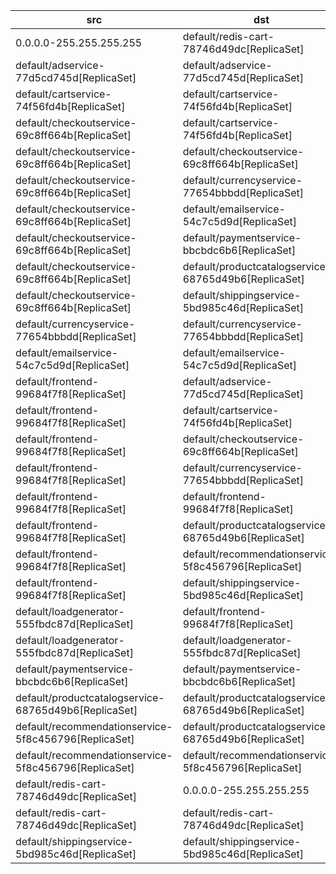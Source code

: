 | src | dst | conn |
|-----|-----|------|
| 0.0.0.0-255.255.255.255 | default/redis-cart-78746d49dc[ReplicaSet] | All Connections |
| default/adservice-77d5cd745d[ReplicaSet] | default/adservice-77d5cd745d[ReplicaSet] | All Connections |
| default/cartservice-74f56fd4b[ReplicaSet] | default/cartservice-74f56fd4b[ReplicaSet] | All Connections |
| default/checkoutservice-69c8ff664b[ReplicaSet] | default/cartservice-74f56fd4b[ReplicaSet] | TCP 7070 |
| default/checkoutservice-69c8ff664b[ReplicaSet] | default/checkoutservice-69c8ff664b[ReplicaSet] | All Connections |
| default/checkoutservice-69c8ff664b[ReplicaSet] | default/currencyservice-77654bbbdd[ReplicaSet] | TCP 7000 |
| default/checkoutservice-69c8ff664b[ReplicaSet] | default/emailservice-54c7c5d9d[ReplicaSet] | TCP 8080 |
| default/checkoutservice-69c8ff664b[ReplicaSet] | default/paymentservice-bbcbdc6b6[ReplicaSet] | TCP 50051 |
| default/checkoutservice-69c8ff664b[ReplicaSet] | default/productcatalogservice-68765d49b6[ReplicaSet] | TCP 3550 |
| default/checkoutservice-69c8ff664b[ReplicaSet] | default/shippingservice-5bd985c46d[ReplicaSet] | TCP 50051 |
| default/currencyservice-77654bbbdd[ReplicaSet] | default/currencyservice-77654bbbdd[ReplicaSet] | All Connections |
| default/emailservice-54c7c5d9d[ReplicaSet] | default/emailservice-54c7c5d9d[ReplicaSet] | All Connections |
| default/frontend-99684f7f8[ReplicaSet] | default/adservice-77d5cd745d[ReplicaSet] | TCP 9555 |
| default/frontend-99684f7f8[ReplicaSet] | default/cartservice-74f56fd4b[ReplicaSet] | TCP 7070 |
| default/frontend-99684f7f8[ReplicaSet] | default/checkoutservice-69c8ff664b[ReplicaSet] | TCP 5050 |
| default/frontend-99684f7f8[ReplicaSet] | default/currencyservice-77654bbbdd[ReplicaSet] | TCP 7000 |
| default/frontend-99684f7f8[ReplicaSet] | default/frontend-99684f7f8[ReplicaSet] | All Connections |
| default/frontend-99684f7f8[ReplicaSet] | default/productcatalogservice-68765d49b6[ReplicaSet] | TCP 3550 |
| default/frontend-99684f7f8[ReplicaSet] | default/recommendationservice-5f8c456796[ReplicaSet] | TCP 8080 |
| default/frontend-99684f7f8[ReplicaSet] | default/shippingservice-5bd985c46d[ReplicaSet] | TCP 50051 |
| default/loadgenerator-555fbdc87d[ReplicaSet] | default/frontend-99684f7f8[ReplicaSet] | TCP 8080 |
| default/loadgenerator-555fbdc87d[ReplicaSet] | default/loadgenerator-555fbdc87d[ReplicaSet] | All Connections |
| default/paymentservice-bbcbdc6b6[ReplicaSet] | default/paymentservice-bbcbdc6b6[ReplicaSet] | All Connections |
| default/productcatalogservice-68765d49b6[ReplicaSet] | default/productcatalogservice-68765d49b6[ReplicaSet] | All Connections |
| default/recommendationservice-5f8c456796[ReplicaSet] | default/productcatalogservice-68765d49b6[ReplicaSet] | TCP 3550 |
| default/recommendationservice-5f8c456796[ReplicaSet] | default/recommendationservice-5f8c456796[ReplicaSet] | All Connections |
| default/redis-cart-78746d49dc[ReplicaSet] | 0.0.0.0-255.255.255.255 | All Connections |
| default/redis-cart-78746d49dc[ReplicaSet] | default/redis-cart-78746d49dc[ReplicaSet] | All Connections |
| default/shippingservice-5bd985c46d[ReplicaSet] | default/shippingservice-5bd985c46d[ReplicaSet] | All Connections |